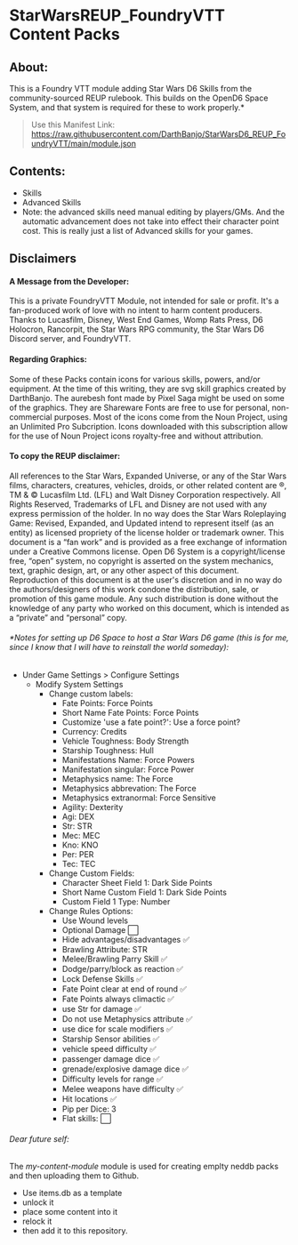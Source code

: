 # StarWarsREUP_FoundryVTT Content Packs

## About:
This is a Foundry VTT module adding Star Wars D6 Skills from the community-sourced REUP rulebook.
This builds on the OpenD6 Space System, and that system is required for these to work properly.\* 

> Use this Manifest Link: https://raw.githubusercontent.com/DarthBanjo/StarWarsD6_REUP_FoundryVTT/main/module.json

## Contents:
- Skills
- Advanced Skills 
-   Note: the advanced skills need manual editing by players/GMs. And the automatic advancement does not take into effect their character point cost. This is really just a list of Advanced skills for your games.

## Disclaimers
#### A Message from the Developer: 
This is a private FoundryVTT Module, not intended for sale or profit. It's a fan-produced work of love with no intent to harm content producers. Thanks to Lucasfilm, Disney, West End Games, Womp Rats Press, D6 Holocron, Rancorpit, the Star Wars RPG community, the Star Wars D6 Discord server, and FoundryVTT. 

####  Regarding Graphics:
Some of these Packs contain icons for various skills, powers, and/or equipment. At the time of this writing, they are svg skill graphics created by DarthBanjo. The aurebesh font made by Pixel Saga might be used on some of the graphics. They are Shareware Fonts are free to use for personal, non-commercial purposes. Most of the icons come from the Noun Project, using an Unlimited Pro Subcription. Icons downloaded with this subscription allow for the use of Noun Project icons royalty-free and without attribution. 

#### To copy the REUP disclaimer:
All references to the Star Wars, Expanded Universe, or any of the Star Wars films, characters, creatures, vehicles, droids, or other related content are ®, TM & © Lucasfilm Ltd. (LFL) and Walt Disney Corporation respectively. All Rights Reserved, Trademarks of LFL and Disney are not used with any express permission of the holder. In no way does the Star Wars Roleplaying Game: Revised, Expanded, and Updated intend to represent itself (as an entity) as licensed propriety of the license holder or trademark owner. This document is a “fan work” and is provided as a free exchange of information under a Creative Commons license. Open D6 System is a copyright/license free, “open” system, no copyright is asserted on the system mechanics, text, graphic design, art, or any other aspect of this document. Reproduction of this document is at the user's discretion and in no way do the authors/designers of this work condone the distribution, sale, or promotion of this game module. Any such distribution is done without the knowledge of any party who worked on this document, which is intended as a “private” and “personal” copy.



###### \*Notes for setting up D6 Space to host a Star Wars D6 game (this is for me, since I know that I will have to reinstall the world someday):
- Under Game Settings > Configure Settings
  - Modify System Settings
     - Change custom labels:
        - Fate Points: Force Points
        - Short Name Fate Points: Force Points
        - Customize 'use a fate point?': Use a force point?
        - Currency: Credits
        - Vehicle Toughness: Body Strength
        - Starship Toughness: Hull
        - Manifestations Name: Force Powers
        - Manifestation singular: Force Power
        - Metaphysics name: The Force
        - Metaphysics abbrevation: The Force
        - Metaphysics extranormal: Force Sensitive
        - Agility: Dexterity
        - Agi: DEX
        - Str: STR
        - Mec: MEC
        - Kno: KNO
        - Per: PER
        - Tec: TEC
      - Change Custom Fields:
        - Character Sheet Field 1: Dark Side Points
        - Short Name Custom Field 1: Dark Side Points
        - Custom Field 1 Type: Number
      - Change Rules Options:
        - Use Wound levels
        - Optional Damage :white_large_square:
        - Hide advantages/disadvantages :white_check_mark:
        - Brawling Attribute: STR
        - Melee/Brawling Parry Skill :white_check_mark:
        - Dodge/parry/block as reaction :white_check_mark:
        - Lock Defense Skills :white_check_mark:
        - Fate Point clear at end of round :white_check_mark:
        - Fate Points always climactic :white_check_mark:
        - use Str for damage :white_check_mark:
        - Do not use Metaphysics attribute :white_check_mark:
        - use dice for scale modifiers :white_check_mark:
        - Starship Sensor abilities :white_check_mark:
        - vehicle speed difficulty :white_check_mark:
        - passenger damage dice :white_check_mark:
        - grenade/explosive damage dice :white_check_mark:
        - Difficulty levels for range :white_check_mark:
        - Melee weapons have difficulty :white_check_mark:
        - Hit locations :white_check_mark:
        - Pip per Dice: 3
        - Flat skills: :white_large_square:



###### Dear future self:
The *my-content-module* module is used for creating emplty neddb packs and then uploading them to Github.
- Use items.db as a template 
- unlock it
- place some content into it
- relock it
- then add it to this repository.

